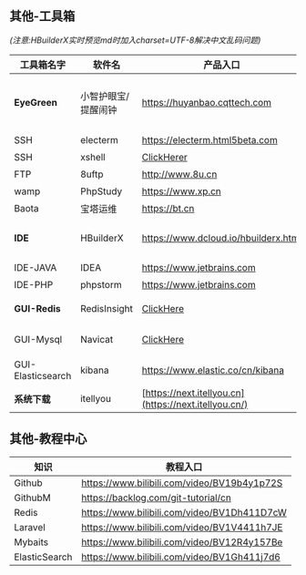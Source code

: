 ## 其他-工具箱
*(注意:HBuilderX实时预览md时加入charset=UTF-8解决中文乱码问题)*

| 工具箱名字             | 软件名          | 产品入口                                              | 说明             |
|-------------------|--------------|---------------------------------------------------|----------------|
| **EyeGreen**      | 小智护眼宝/提醒闹钟    | https://huyanbao.cqttech.com                      | 喝水和休息,建议设置每1小时休息15分钟 |
| SSH               | electerm     | https://electerm.html5beta.com                    | 支持SFTP等        |
| SSH               | xshell     | [ClickHerer](https://www.xshell.com/zh/xshell-download/)                    | 支持SFTP等        |
| FTP               | 8uftp        | http://www.8u.cn                                  | 支持绿色版          |
| wamp              | PhpStudy     | https://www.xp.cn                                 | 无              |
| Baota             | 宝塔运维         | https://bt.cn                                     | 无              |
| **IDE**           | HBuilderX    | https://www.dcloud.io/hbuilderx.html              | 支持vue\md\html等 |
| IDE-JAVA          | IDEA         | https://www.jetbrains.com                         | 无              |
| IDE-PHP           | phpstorm     | https://www.jetbrains.com                         | 无              |
| **GUI-Redis**     | RedisInsight | [ClickHere](https://redis.io/docs/stack/insight/) | 可视化管理工具        |
| GUI-Mysql         | Navicat      | [ClickHere](https://navicat.com.cn/products)      | 可视化管理工具        |
| GUI-Elasticsearch | kibana       | https://www.elastic.co/cn/kibana                  | 可视化管理工具        |
| **系统下载** | itellyou       | [https://next.itellyou.cn](https://next.itellyou.cn/)  | 系统包下载        |

## 其他-教程中心
| 知识            | 教程入口                                        |
|---------------|---------------------------------------------|
| Github        | https://www.bilibili.com/video/BV19b4y1p72S |
| GithubM       | https://backlog.com/git-tutorial/cn         |
| Redis         | https://www.bilibili.com/video/BV1Dh411D7cW |
| Laravel       | https://www.bilibili.com/video/BV1V4411h7JE |
| Mybaits       | https://www.bilibili.com/video/BV12R4y157Be |
| ElasticSearch | https://www.bilibili.com/video/BV1Gh411j7d6 |
